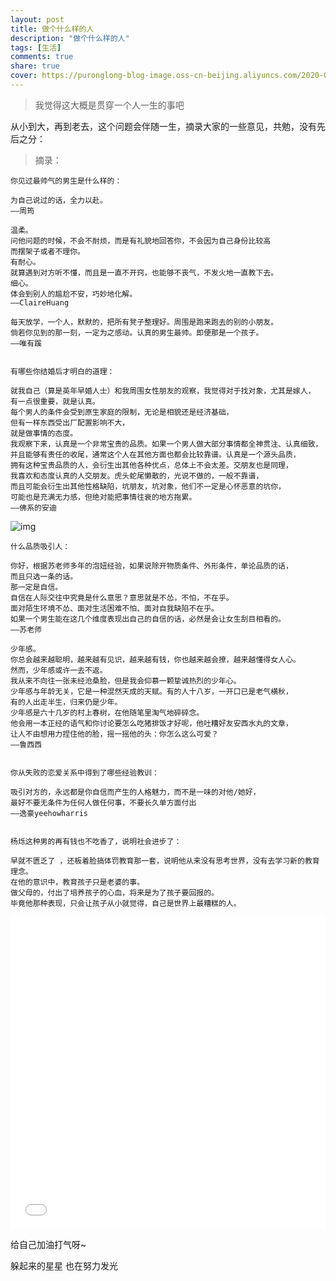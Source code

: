 ```yaml
---
layout: post
title: 做个什么样的人
description: "做个什么样的人"
tags: [生活]
comments: true
share: true
cover: https://puronglong-blog-image.oss-cn-beijing.aliyuncs.com/2020-03-22-IMG_0569.JPG
---
```


> 我觉得这大概是贯穿一个人一生的事吧

<!-- more -->

从小到大，再到老去，这个问题会伴随一生，摘录大家的一些意见，共勉，没有先后之分：

> 摘录：

```
你见过最帅气的男生是什么样的：

为自己说过的话，全力以赴。
——周筠

温柔。
问他问题的时候，不会不耐烦，而是有礼貌地回答你，不会因为自己身份比较高
而摆架子或者不理你。
有耐心。
就算遇到对方听不懂，而且是一直不开窍，也能够不丧气，不发火地一直教下去。
细心。
体会到别人的尴尬不安，巧妙地化解。
——ClaireHuang

每天放学，一个人，默默的，把所有凳子整理好。周围是跑来跑去的别的小朋友。
倘若你见到的那一刻，一定为之感动。认真的男生最帅。即便那是一个孩子。
——唯有蹊


有哪些你结婚后才明白的道理：

就我自己（算是英年早婚人士）和我周围女性朋友的观察，我觉得对于找对象，尤其是嫁人，
有一点很重要，就是认真。
每个男人的条件会受到原生家庭的限制，无论是相貌还是经济基础，
但有一样东西受出厂配置影响不大，
就是做事情的态度。
我观察下来，认真是一个非常宝贵的品质。如果一个男人做大部分事情都全神贯注、认真细致，
并且能够有责任的收尾，通常这个人在其他方面也都会比较靠谱。认真是一个源头品质，
拥有这种宝贵品质的人，会衍生出其他各种优点，总体上不会太差。交朋友也是同理，
我喜欢和态度认真的人交朋友。虎头蛇尾懒散的，光说不做的，一般不靠谱，
而且可能会衍生出其他性格缺陷，坑朋友，坑对象，他们不一定是心怀恶意的坑你，
可能也是充满无力感，但绝对能把事情往衰的地方拖累。
——佛系的安迪
```
![img](https://puronglong-blog-image.oss-cn-beijing.aliyuncs.com/2020-03-22-IMG_0551.JPG)

```
什么品质吸引人：

你好，根据苏老师多年的泡妞经验，如果说除开物质条件、外形条件，单论品质的话，
而且只选一条的话。
那一定是自信。
自信在人际交往中究竟是什么意思？意思就是不怂，不怕，不在乎。
面对陌生环境不怂、面对生活困难不怕、面对自我缺陷不在乎。
如果一个男生能在这几个维度表现出自己的自信的话，必然是会让女生刮目相看的。
——苏老师

少年感。
你总会越来越聪明，越来越有见识，越来越有钱，你也越来越会撩，越来越懂得女人心。
然而，少年感或许一去不返。
我从来不向往一张未经沧桑脸，但是我会仰慕一颗挚诚热烈的少年心。
少年感与年龄无关，它是一种混然天成的天赋。有的人十八岁，一开口已是老气横秋，
有的人出走半生，归来仍是少年。
少年感是六十几岁的村上春树，在他随笔里淘气地碎碎念。
他会用一本正经的语气和你讨论要怎么吃猪排饭才好呢，他吐糟好友安西水丸的文章，
让人不由想用力捏住他的脸，摇一摇他的头：你怎么这么可爱？
——鲁西西


你从失败的恋爱关系中得到了哪些经验教训：

吸引对方的，永远都是你自信而产生的人格魅力，而不是一味的对他/她好，
最好不要无条件为任何人做任何事，不要长久单方面付出
——逸豪yeehowharris


杨烁这种男的再有钱也不吃香了，说明社会进步了：

早就不匮乏了 ，还板着脸搞体罚教育那一套，说明他从来没有思考世界，没有去学习新的教育理念。
在他的意识中，教育孩子只是老婆的事。
做父母的，付出了培养孩子的心血，将来是为了孩子要回报的。
毕竟他那种表现，只会让孩子从小就觉得，自己是世界上最糟糕的人。
```

<iframe src="//player.bilibili.com/player.html?aid=94884556&cid=161983011&page=1&high_quality=1" scrolling="no" border="0" frameborder="no" framespacing="0" allowfullscreen="true"
width="100%" height="500"> </iframe>

给自己加油打气呀~

躲起来的星星 也在努力发光
